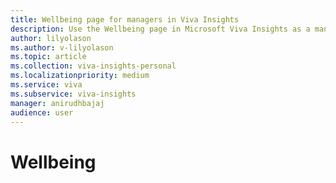 ```yaml
---
title: Wellbeing page for managers in Viva Insights
description: Use the Wellbeing page in Microsoft Viva Insights as a manager
author: lilyolason
ms.author: v-lilyolason
ms.topic: article
ms.collection: viva-insights-personal
ms.localizationpriority: medium 
ms.service: viva
ms.subservice: viva-insights
manager: anirudhbajaj
audience: user
---
```


# Wellbeing
